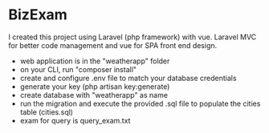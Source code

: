 # BizExam

I created this project using Laravel (php framework) with vue.
Laravel MVC for better code management and vue for SPA front end design.

- web application is in the "weatherapp" folder
- on your CLI, run "composer install"
- create and configure .env file to match your database credentials
- generate your key (php artisan key:generate)
- create database with "weatherapp" as name
- run the migration and execute the provided .sql file to populate the cities table (cities.sql)
- exam for query is query_exam.txt
